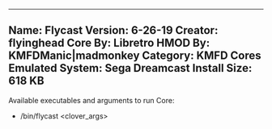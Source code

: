-----------------------
Name: Flycast
Version: 6-26-19
Creator: flyinghead
Core By: Libretro
HMOD By: KMFDManic|madmonkey
Category: KMFD Cores
Emulated System: Sega Dreamcast
Install Size: 618 KB
-----------------------
Available executables and arguments to run Core:
- /bin/flycast <rom> <clover_args>
